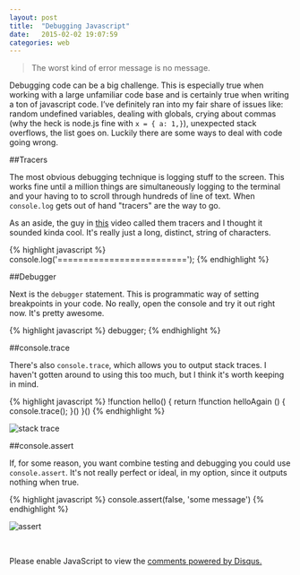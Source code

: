 ```yaml
---
layout: post
title:  "Debugging Javascript"
date:   2015-02-02 19:07:59
categories: web
---
```


> The worst kind of error message is no message. 

Debugging code can be a big challenge. This is especially true when working with a large unfamiliar code base and is certainly true when writing a ton of javascript code. I’ve definitely ran into my fair share of issues like: random undefined variables, dealing with globals, crying about commas (why the heck is node.js fine with `x = { a: 1,}`), unexpected stack overflows, the list goes on. Luckily there are some ways to deal with code going wrong. 

##Tracers

The most obvious debugging technique is logging stuff to the screen. This works fine until a million things are simultaneously logging to the terminal and your having to to scroll through hundreds of line of text. When `console.log` gets out of hand "tracers" are the way to go. 

As an aside, the guy in [this](http://www.youtube.com/watch?v=UYVUSoNrM-c&t=9m28s) video called them tracers and I thought it sounded kinda cool. It's really just a long, distinct, string of characters.

{% highlight javascript %}
console.log('=========================');
{% endhighlight %}



##Debugger

Next is the `debugger` statement. This is programmatic way of setting breakpoints in your code. No really, open the console and try it out right now. It's pretty awesome.

{% highlight javascript %}
debugger;
{% endhighlight %}


##console.trace

There's also `console.trace`, which allows you to output stack traces. I haven't gotten around to using this too much, but I think it's worth keeping in mind.

{% highlight javascript %}
!function hello() {
   return !function helloAgain () {
     console.trace();
    }()
}()
{% endhighlight %}

![stack trace](http://i.imgur.com/drrtYvr.png)


##console.assert

If, for some reason, you want combine testing and debugging you could use `console.assert`. It's not really perfect or ideal, in my option, since it outputs nothing when true. 

{% highlight javascript %}
console.assert(false, 'some message')
{% endhighlight %}

![assert](http://i.imgur.com/7yBw8ia.png)



<br>

<div id="disqus_thread"></div>

  <script type="text/javascript">
    /* * * CONFIGURATION VARIABLES: EDIT BEFORE PASTING INTO YOUR WEBPAGE * * */
    var disqus_shortname = 'paulserraino'; // required: replace example with your forum shortname

    /* * * DON'T EDIT BELOW THIS LINE * * */
    (function() {
        var dsq = document.createElement('script'); dsq.type = 'text/javascript'; dsq.async = true;
        dsq.src = '//' + disqus_shortname + '.disqus.com/embed.js';
        (document.getElementsByTagName('head')[0] || document.getElementsByTagName('body')[0]).appendChild(dsq);
    })();
 </script>
<noscript>Please enable JavaScript to view the <a href="http://disqus.com/?ref_noscript">comments powered by Disqus.</a></noscript>